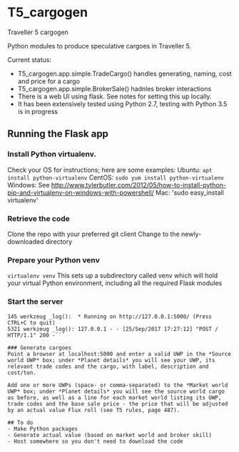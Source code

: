 # T5_cargogen
Traveller 5 cargogen

Python modules to produce speculative cargoes in Traveller 5.

Current status:
- T5_cargogen.app.simple.TradeCargo() handles generating, naming, cost and price for a cargo
- T5_cargogen.app.simple.BrokerSale() hadnles broker interactions
- There is a web UI using flask. See notes for setting this up locally.
- It has been extensively tested using Python 2.7, testing with Python 3.5 is in progress


## Running the Flask app

### Install Python virtualenv. 
Check your OS for instructions; here are some examples:
Ubuntu: `apt install python-virtualenv`
CentOS: `sudo yum install python-virtualenv`
Windows: See http://www.tylerbutler.com/2012/05/how-to-install-python-pip-and-virtualenv-on-windows-with-powershell/
Mac: 'sudo easy_install virtualenv'


### Retrieve the code
Clone the repo with your preferred git client
Change to the newly-downloaded directory

### Prepare your Python venv
`virtualenv venv` This sets up a subdirectory called venv which will hold your virtual Python environment, including all the required Flask modules

### Start the server
```$ python ./manage.py runserver
145 werkzeug _log():  * Running on http://127.0.0.1:5000/ (Press CTRL+C to quit)
5321 werkzeug _log(): 127.0.0.1 - - [25/Sep/2017 17:27:12] "POST / HTTP/1.1" 200 -```

### Generate cargoes
Point a browser at localhost:5000 and enter a valid UWP in the *Source world UWP* box; under *Planet details* you will see your UWP, its relevant trade codes and the cargo, with label, description and cost/ton.

Add one or more UWPs (space- or comma-separated) to the *Market world UWP* box; under *Planet details* you will see the source world cargo as before, as well as a line for each market world listing its UWP, trade codes and the base sale price - the price that will be adjusted by an actual value Flux roll (see T5 rules, page 487).
 
## To do
- Make Python packages
- Generate actual value (based on market world and broker skill)
- Host somewhere so you don't need to download the code